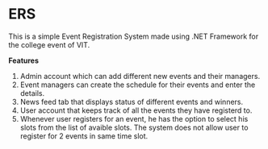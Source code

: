 # ERS

This is a simple Event Registration System made using .NET Framework for the college event of VIT.

<b>Features</b>

1. Admin account which can add different new events and their managers.
2. Event managers can create the schedule for their events and enter the details.
3. News feed tab that displays status of different events and winners.
4. User account that keeps track of all the events they have registerd to.
5. Whenever user registers for an event, he has the option to select his slots from the list of avaible slots. The system does not allow user to register for 2 events in same time slot.
